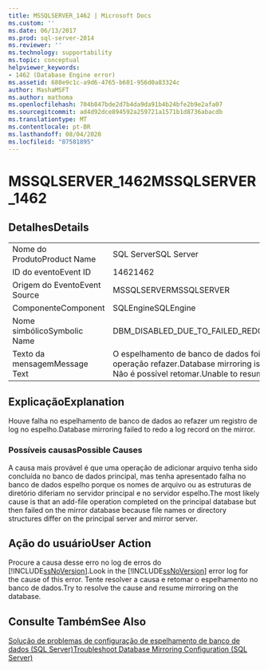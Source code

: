 ```yaml
---
title: MSSQLSERVER_1462 | Microsoft Docs
ms.custom: ''
ms.date: 06/13/2017
ms.prod: sql-server-2014
ms.reviewer: ''
ms.technology: supportability
ms.topic: conceptual
helpviewer_keywords:
- 1462 (Database Engine error)
ms.assetid: 680e9c1c-a9d6-4765-b601-956d0a83324c
author: MashaMSFT
ms.author: mathoma
ms.openlocfilehash: 704b847bde2d7b4da9da91b4b24bfe2b9e2afa07
ms.sourcegitcommit: ad4d92dce894592a259721a1571b1d8736abacdb
ms.translationtype: MT
ms.contentlocale: pt-BR
ms.lasthandoff: 08/04/2020
ms.locfileid: "87581895"
---
```

# <a name="mssqlserver_1462"></a><span data-ttu-id="46ff0-102">MSSQLSERVER_1462</span><span class="sxs-lookup"><span data-stu-id="46ff0-102">MSSQLSERVER_1462</span></span>
    
## <a name="details"></a><span data-ttu-id="46ff0-103">Detalhes</span><span class="sxs-lookup"><span data-stu-id="46ff0-103">Details</span></span>  
  
|||  
|-|-|  
|<span data-ttu-id="46ff0-104">Nome do Produto</span><span class="sxs-lookup"><span data-stu-id="46ff0-104">Product Name</span></span>|<span data-ttu-id="46ff0-105">SQL Server</span><span class="sxs-lookup"><span data-stu-id="46ff0-105">SQL Server</span></span>|  
|<span data-ttu-id="46ff0-106">ID do evento</span><span class="sxs-lookup"><span data-stu-id="46ff0-106">Event ID</span></span>|<span data-ttu-id="46ff0-107">1462</span><span class="sxs-lookup"><span data-stu-id="46ff0-107">1462</span></span>|  
|<span data-ttu-id="46ff0-108">Origem do Evento</span><span class="sxs-lookup"><span data-stu-id="46ff0-108">Event Source</span></span>|<span data-ttu-id="46ff0-109">MSSQLSERVER</span><span class="sxs-lookup"><span data-stu-id="46ff0-109">MSSQLSERVER</span></span>|  
|<span data-ttu-id="46ff0-110">Componente</span><span class="sxs-lookup"><span data-stu-id="46ff0-110">Component</span></span>|<span data-ttu-id="46ff0-111">SQLEngine</span><span class="sxs-lookup"><span data-stu-id="46ff0-111">SQLEngine</span></span>|  
|<span data-ttu-id="46ff0-112">Nome simbólico</span><span class="sxs-lookup"><span data-stu-id="46ff0-112">Symbolic Name</span></span>|<span data-ttu-id="46ff0-113">DBM_DISABLED_DUE_TO_FAILED_REDO</span><span class="sxs-lookup"><span data-stu-id="46ff0-113">DBM_DISABLED_DUE_TO_FAILED_REDO</span></span>|  
|<span data-ttu-id="46ff0-114">Texto da mensagem</span><span class="sxs-lookup"><span data-stu-id="46ff0-114">Message Text</span></span>|<span data-ttu-id="46ff0-115">O espelhamento de banco de dados foi desabilitado devido a uma falha na operação refazer.</span><span class="sxs-lookup"><span data-stu-id="46ff0-115">Database mirroring is disabled due to a failed redo operation.</span></span> <span data-ttu-id="46ff0-116">Não é possível retomar.</span><span class="sxs-lookup"><span data-stu-id="46ff0-116">Unable to resume.</span></span>|  
  
## <a name="explanation"></a><span data-ttu-id="46ff0-117">Explicação</span><span class="sxs-lookup"><span data-stu-id="46ff0-117">Explanation</span></span>  
 <span data-ttu-id="46ff0-118">Houve falha no espelhamento de banco de dados ao refazer um registro de log no espelho.</span><span class="sxs-lookup"><span data-stu-id="46ff0-118">Database mirroring failed to redo a log record on the mirror.</span></span>  
  
### <a name="possible-causes"></a><span data-ttu-id="46ff0-119">Possíveis causas</span><span class="sxs-lookup"><span data-stu-id="46ff0-119">Possible Causes</span></span>  
 <span data-ttu-id="46ff0-120">A causa mais provável é que uma operação de adicionar arquivo tenha sido concluída no banco de dados principal, mas tenha apresentado falha no banco de dados espelho porque os nomes de arquivo ou as estruturas de diretório diferiam no servidor principal e no servidor espelho.</span><span class="sxs-lookup"><span data-stu-id="46ff0-120">The most likely cause is that an add-file operation completed on the principal database but then failed on the mirror database because file names or directory structures differ on the principal server and mirror server.</span></span>  
  
## <a name="user-action"></a><span data-ttu-id="46ff0-121">Ação do usuário</span><span class="sxs-lookup"><span data-stu-id="46ff0-121">User Action</span></span>  
 <span data-ttu-id="46ff0-122">Procure a causa desse erro no log de erros do [!INCLUDE[ssNoVersion](../../includes/ssnoversion-md.md)].</span><span class="sxs-lookup"><span data-stu-id="46ff0-122">Look in the [!INCLUDE[ssNoVersion](../../includes/ssnoversion-md.md)] error log for the cause of this error.</span></span> <span data-ttu-id="46ff0-123">Tente resolver a causa e retomar o espelhamento no banco de dados.</span><span class="sxs-lookup"><span data-stu-id="46ff0-123">Try to resolve the cause and resume mirroring on the database.</span></span>  
  
## <a name="see-also"></a><span data-ttu-id="46ff0-124">Consulte Também</span><span class="sxs-lookup"><span data-stu-id="46ff0-124">See Also</span></span>  
 [<span data-ttu-id="46ff0-125">Solução de problemas de configuração de espelhamento de banco de dados &#40;SQL Server&#41;</span><span class="sxs-lookup"><span data-stu-id="46ff0-125">Troubleshoot Database Mirroring Configuration &#40;SQL Server&#41;</span></span>](../../database-engine/database-mirroring/troubleshoot-database-mirroring-configuration-sql-server.md)  
  
  
